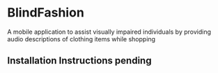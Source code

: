 # BlindFashion
A mobile application to assist visually impaired individuals by providing audio descriptions of clothing items while shopping

## Installation Instructions pending
